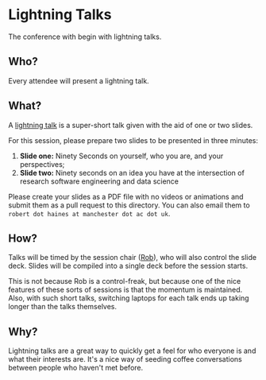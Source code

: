 # Lightning Talks

The conference with begin with lightning talks.

## Who?

Every attendee will present a lightning talk.

## What?

A [lightning talk](https://en.wikipedia.org/wiki/Lightning_talk) is a super-short talk given with the aid of one or two slides.

For this session, please prepare two slides to be presented in three minutes:

1. **Slide one:** Ninety Seconds on yourself, who you are, and your perspectives;
1. **Slide two:** Ninety seconds on an idea you have at the intersection of research software engineering and data science

Please create your slides as a PDF file with no videos or animations and submit them as a pull request to this directory. You can also email them to `robert dot haines at manchester dot ac dot uk`.

## How?

Talks will be timed by the session chair ([Rob](https://github.com/hainesr)), who will also control the slide deck. Slides will be compiled into a single deck before the session starts.

This is not because Rob is a control-freak, but because one of the nice features of these sorts of sessions is that the momentum is maintained. Also, with such short talks, switching laptops for each talk ends up taking longer than the talks themselves.

## Why?

Lightning talks are a great way to quickly get a feel for who everyone is and what their interests are. It's a nice way of seeding coffee conversations between people who haven't met before.
